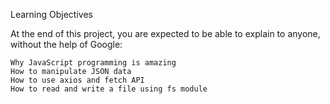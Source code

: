 Learning Objectives

At the end of this project, you are expected to be able to explain to anyone, without the help of Google:

    Why JavaScript programming is amazing
    How to manipulate JSON data
    How to use axios and fetch API
    How to read and write a file using fs module

